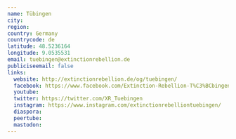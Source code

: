 ```yaml
---
name: Tübingen
city:
region:
country: Germany
countrycode: de
latitude: 48.5236164
longitude: 9.0535531
email: tuebingen@extinctionrebellion.de
publiciseemail: false
links:
  website: http://extinctionrebellion.de/og/tuebingen/
  facebook: https://www.facebook.com/Extinction-Rebellion-T%C3%BCbingen-345656932740259/
  youtube:
  twitter: https://twitter.com/XR_Tuebingen
  instagram: https://www.instagram.com/extinctionrebelliontuebingen/
  diaspora:
  peertube:
  mastodon:
---
```

